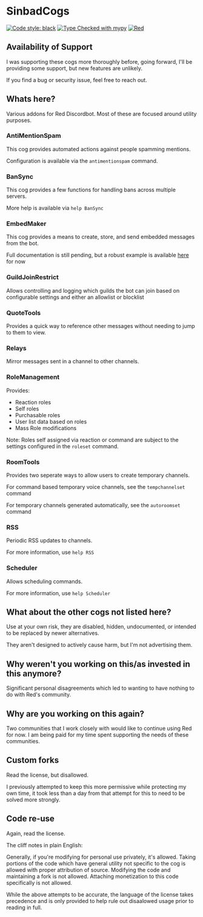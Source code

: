 # SinbadCogs
[![Code style: black](https://github.com/mikeshardmind/SinbadCogs/workflows/black/badge.svg)](https://github.com/ambv/black) 
[![Type Checked with mypy](https://github.com/mikeshardmind/SinbadCogs/workflows/mypy/badge.svg)](https://github.com/python/mypy) 
[![Red](https://img.shields.io/badge/Red-DiscordBot-red.svg)](https://github.com/Cog-Creators/Red-DiscordBot/tree/V3/develop) 


## Availability of Support

I was supporting these cogs more thoroughly before, going forward,
I'll be providing some support, but new features are unlikely.

If you find a bug or security issue, feel free to reach out.


## Whats here?

Various addons for Red Discordbot. Most of these are focused around utility purposes.


### AntiMentionSpam

This cog provides automated actions against people spamming mentions.

Configuration is available via the `antimentionspam` command.


### BanSync

This cog provides a few functions for handling bans across multiple servers.

More help is available via `help BanSync`


### EmbedMaker

This cog provides a means to create, store, and send embedded messages from the bot.

Full documentation is still pending,
but a robust example is available
[here](https://gist.github.com/mikeshardmind/0e15779370d7761a8608ce94936721ed) for now

### GuildJoinRestrict

Allows controlling and logging which guilds the bot can join based on configurable settings
and either an allowlist or blocklist

### QuoteTools

Provides a quick way to reference other messages without needing to jump to them to view.

### Relays

Mirror messages sent in a channel to other channels.

### RoleManagement

Provides:

 - Reaction roles
 - Self roles
 - Purchasable roles
 - User list data based on roles
 - Mass Role modifications
 
Note: Roles self assigned via reaction or command are subject to
the settings configured in the `roleset` command. 

### RoomTools

Provides two seperate ways to allow users to create temporary channels.

For command based temporary voice channels, see the `tempchannelset` command

For temporary channels generated automatically, see the `autoroomset` command


### RSS

Periodic RSS updates to channels.

For more information, use `help RSS`


### Scheduler

Allows scheduling commands. 

For more information, use `help Scheduler`


## What about the other cogs not listed here?

Use at your own risk, they are disabled, hidden, undocumented,
or intended to be replaced by newer alternatives.

They aren't designed to actively cause harm, but I'm not advertising them.

## Why weren't you working on this/as invested in this anymore?

Significant personal disagreements which led to wanting to have nothing to do with Red's community.

## Why are you working on this again?

Two communities that I work closely with would like to continue using Red for now.
I am being paid for my time spent supporting the needs of these communities.

## Custom forks

Read the license, but disallowed.

I previously attempted to keep this more permissive while protecting my own time,
it took less than a day from that attempt for this to need to be solved more strongly.

## Code re-use

Again, read the license.

The cliff notes in plain English:

Generally, if you're modifying for personal use privately, it's allowed.
Taking portions of the code which have general utility not specific to the cog
is allowed with proper attribution of source.
Modifying the code and maintaining a fork is not allowed.
Attaching monetization to this code specifically is not allowed.

While the above attempts to be accurate, the language of the license takes precedence and
is only provided to help rule out disaalowed usage prior to reading in full.
